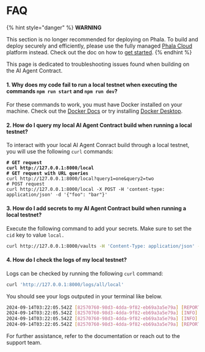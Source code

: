 # FAQ

{% hint style="danger" %}
**WARNING**

This section is no longer recommended for deploying on Phala. To build and deploy securely and efficiently, please use the fully managed [Phala Cloud](https://cloud.phala.network) platform instead. Check out the doc on how to [get started](../cloud/getting-started/getting-started.md).
{% endhint %}

This page is dedicated to troubleshooting issues found when building on the AI Agent Contract.

#### 1. Why does my code fail to run a local testnet when executing the commands `npm run start` and `npm run dev`?

For these commands to work, you must have Docker installed on your machine. Check out the [Docker Docs](https://docs.docker.com/) or try installing [Docker Desktop](https://docs.docker.com/desktop/).

#### 2. How do I query my local AI Agent Contract build when running a local testnet?

To interact with your local AI Agent Conract build through a local testnet, you will use the following `curl` commands:

<pre class="language-sh"><code class="lang-sh"><strong># GET request
</strong><strong>curl http://127.0.0.1:8000/local
</strong><strong># GET request with URL queries
</strong>curl http://127.0.0.1:8000/local?query1=one&#x26;query2=two
# POST request
curl http://127.0.0.1:8000/local -X POST -H 'content-type: application/json' -d '{"foo": "bar"}'
</code></pre>

#### 3. How do I add secrets to my AI Agent Contract build when running a local testnet?

Execute the following command to add your secrets. Make sure to set the `cid` key to value `local.`

```sh
curl http://127.0.0.1:8000/vaults -H 'Content-Type: application/json' -d '{"cid": "local", "data": {"secretKey":"secretValue"}}' 
```

#### 4. How do I check the logs of my local testnet?

Logs can be checked by running the following `curl` command:

```sh
curl 'http://127.0.0.1:8000/logs/all/local'
```

You should see your logs outputed in your terminal like below.

```sh
2024-09-14T03:22:05.542Z [82570760-98d3-4dda-9f82-eb69a3a5e79a] [REPORT] END Request: Duration: 222ms
2024-09-14T03:22:05.542Z [82570760-98d3-4dda-9f82-eb69a3a5e79a] [INFO] 'Type: , Data: '
2024-09-14T03:22:05.542Z [82570760-98d3-4dda-9f82-eb69a3a5e79a] [INFO] { secretSalt: 'LOCAL_TEST' }
2024-09-14T03:22:05.542Z [82570760-98d3-4dda-9f82-eb69a3a5e79a] [REPORT] START Request: GET https://127.0.0.1:8000/local?key=2a769684f518edfe
```

For further assistance, refer to the documentation or reach out to the support team.
